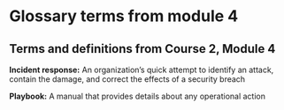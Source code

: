 # Glossary terms from module 4

## **Terms and definitions from Course 2, Module 4**

**Incident response:** An organization’s quick attempt to identify an attack, contain the damage, and correct the effects of a security breach

**Playbook:** A manual that provides details about any operational action